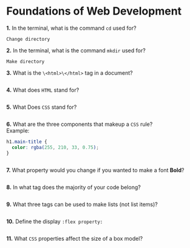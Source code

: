 # Foundations of Web Development

**1.** In the terminal, what is the command `cd` used for?

<!-- enter you answer in the space below -->

```
Change directory
```

**2.** In the terminal, what is the command `mkdir` used for?

<!-- enter you answer in the space below -->

```
Make directory
```

**3.** What is the `\<html>\</html>` tag in a document?

<!-- enter you answer in the space below -->

```

```

**4.** What does `HTML` stand for?

<!-- enter you answer in the space below -->

```

```

**5.** What Does `CSS` stand for?

<!-- enter you answer in the space below -->

```

```

**6.** What are the three components that makeup a `CSS` rule? <br> Example:

```css
h1.main-title {
  color: rgba(255, 210, 33, 0.75);
}
```

<!-- enter you answer in the space below -->

```

```

**7.** What property would you change if you wanted to make a font **Bold**?

<!-- enter you answer in the space below -->

```

```

**8.** In what tag does the majority of your code belong?

<!-- enter you answer in the space below -->

```

```

**9.** What three tags can be used to make lists (not list items)?

<!-- enter you answer in the space below -->

```

```

**10.** Define the display `:flex property:`

<!-- enter you answer in the space below -->

```

```

**11.** What `CSS` properties affect the size of a box model?

<!-- enter you answer in the space below -->

```

```
